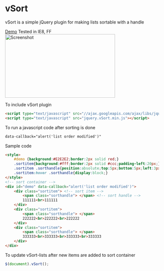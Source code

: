# vSort
vSort is a simple jQuery plugin for making lists sortable with a handle 

[Demo](http://code.mgvz.com/vSort/) Tested in IE8, FF
<img width="360" height="208" src="https://cloud.githubusercontent.com/assets/4730683/6038591/5ba438ce-ac84-11e4-9e7b-f96a9ba02a8e.png" alt="Screenshot">

To include vSort plugin
```html
<script type="text/javascript" src="//ajax.googleapis.com/ajax/libs/jquery/1.11.2/jquery.min.js"></script>
<script type="text/javascript" src="jquery.vSort.min.js"></script>
```

To run a javascript code after sorting is done
```html
data-callback="alert('list order modified')"
```

Sample code
```html
<style>
    #demo {background:#E2E2E2;border:2px solid red;}
    .sortitem{background:#fff;border:2px solid #ccc;padding-left:20px;}
    .sortitem .sorthandle{position:absolute;top:5px;bottom:5px;left:3px;width:8px;display:none;background-image:url('data:image/png;base64,iVBORw0KGgoAAAANSUhEUgAAAAQAAAAECAYAAACp8Z5+AAAAB3RJTUUH3wIDBycZ/Cj09AAAAAlwSFlzAAALEgAACxIB0t1+/AAAAARnQU1BAACxjwv8YQUAAAAWSURBVHjaY2DABhoaGupBGMRmYiAEAKo2BAFbROu9AAAAAElFTkSuQmCC');}
    .sortitem:hover .sorthandle{display:block;}
</style>
<!-- sort container -->
<div id="demo" data-callback="alert('list order modified')">
    <div class="sortitem"> <!-- sort item -->
        <span class="sorthandle"> </span> <!-- sort handle -->
        111111<br>111111
    </div>
    <div class="sortitem">
        <span class="sorthandle"> </span>
        222222<br>222222<br>222222
    </div>
    <div class="sortitem">
        <span class="sorthandle"> </span>
        333333<br>333333<br>333333<br>333333
    </div>
</div>
```

To update vSort-lists after new items are added to sort container
```javascript
$(document).vSort();
```
